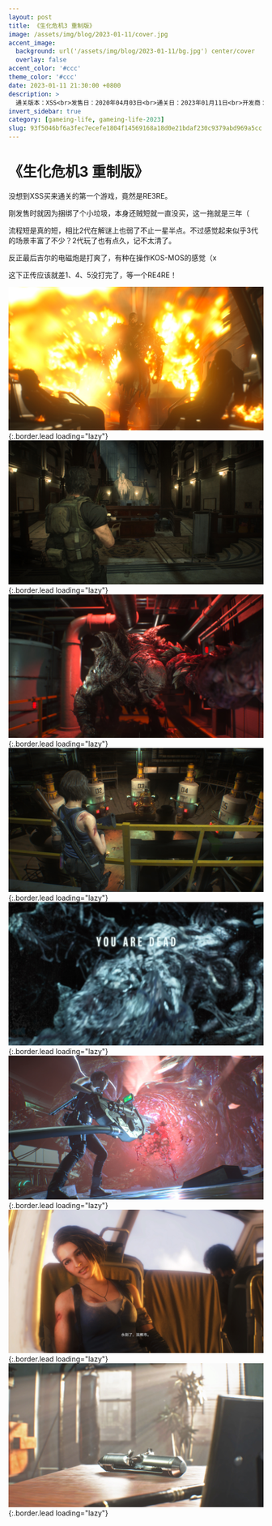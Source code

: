 ```yaml
---
layout: post
title: 《生化危机3 重制版》
image: /assets/img/blog/2023-01-11/cover.jpg
accent_image: 
  background: url('/assets/img/blog/2023-01-11/bg.jpg') center/cover
  overlay: false
accent_color: '#ccc'
theme_color: '#ccc'
date: 2023-01-11 21:30:00 +0800
description: >
  通关版本：XSS<br>发售日：2020年04月03日<br>通关日：2023年01月11日<br>开发商：CAPCOM<br>发行商：CAPCOM
invert_sidebar: true
category: [gameing-life, gameing-life-2023]
slug: 93f5046bf6a3fec7ecefe1804f14569168a18d0e21bdaf230c9379abd969a5cc
---
```


# 《生化危机3 重制版》

没想到XSS买来通关的第一个游戏，竟然是RE3RE。

刚发售时就因为捆绑了个小垃圾，本身还贼短就一直没买，这一拖就是三年（

流程短是真的短，相比2代在解谜上也弱了不止一星半点。不过感觉起来似乎3代的场景丰富了不少？2代玩了也有点久，记不太清了。

反正最后吉尔的电磁炮是打爽了，有种在操作KOS-MOS的感觉（x

这下正传应该就差1、4、5没打完了，等一个RE4RE！


![](/assets/img/blog/2023-01-11/1.jpg){:.border.lead loading="lazy"}
![](/assets/img/blog/2023-01-11/2.jpg){:.border.lead loading="lazy"}
![](/assets/img/blog/2023-01-11/3.jpg){:.border.lead loading="lazy"}
![](/assets/img/blog/2023-01-11/4.jpg){:.border.lead loading="lazy"}
![](/assets/img/blog/2023-01-11/5.jpg){:.border.lead loading="lazy"}
![](/assets/img/blog/2023-01-11/6.jpg){:.border.lead loading="lazy"}
![](/assets/img/blog/2023-01-11/7.jpg){:.border.lead loading="lazy"}
![](/assets/img/blog/2023-01-11/8.jpg){:.border.lead loading="lazy"}

